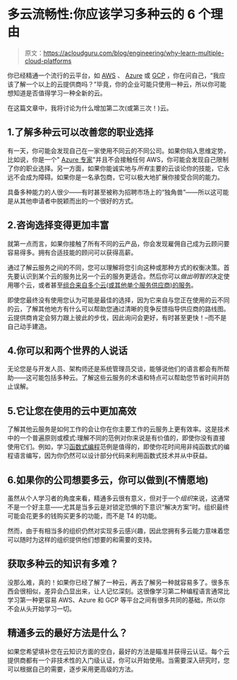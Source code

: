 # 多云流畅性:你应该学习多种云的 6 个理由

> 原文：<https://acloudguru.com/blog/engineering/why-learn-multiple-cloud-platforms>

你已经精通一个流行的云平台，如 [AWS](https://acloudguru.com/blog/engineering/what-is-amazon-web-services-aws) 、 [Azure](https://acloudguru.com/videos/acg-fundamentals/what-is-microsoft-azure) 或 [GCP](https://acloudguru.com/blog/engineering/what-is-google-cloud-platform-gcp) ，你在问自己，“我应该了解一个以上的云提供商吗？”毕竟，你的企业可能只使用一种云，所以你可能想知道是否值得学习一种全新的云。

在这篇文章中，我将讨论为什么增加第二次(或第三次！)云。

## 1.了解多种云可以改善您的职业选择

有一天，你可能会发现自己在一家使用不同云的不同公司。如果你陷入思维定势，比如说，你是一个" [Azure 专家](https://acloudguru.com/blog/engineering/which-azure-certification-is-right-for-me)"并且不会接触任何 AWS，你可能会发现自己限制了你的职业选择。另一方面，如果你能诚实地与*所有*主要的云谈论你的技能，它永远不会成为障碍。如果你是一名承包商，它可以极大地扩展你接受合同的能力。

具备多种能力的人很少——有时甚至被称为招聘市场上的“独角兽”——所以这可能是从其他申请者中脱颖而出的一个很好的方式。

## 2.咨询选择变得更加丰富

就第一点而言，如果你接触了所有不同的云产品，你会发现雇佣自己成为云顾问要容易得多。拥有合适技能的顾问可以获得高薪。

通过了解云服务之间的不同，您可以理解将您引向这种或那种方式的权衡决策。首先要认识到某个云的服务比另一个云的服务更适合。然后你可以*做出明智的*决定使用哪个云，或者甚至[组合来自多个云(或其他单个服务供应商)的服务](https://acloudguru.com/videos/cloud-provider-comparisons)。

即使您最终没有使用您认为可能是最佳的选择，因为它来自与您正在使用的云不同的云，了解其他地方有什么可以帮助您通过清晰的竞争反馈指导供应商的路线图。云提供商肯定会努力跟上彼此的步伐，因此询问会更好，有时甚至更快！–而不是自己动手建造。

## 4.你可以和两个世界的人说话

无论您是与开发人员、架构师还是系统管理员交谈，能够说他们的语言都会有所帮助——这可能包括多种云。了解这些云服务的术语和特点可以帮助您节省时间并防止误解。

## 5.它让您在使用的云中更加高效

了解其他云服务是如何工作的会让你在你主要工作的云服务上更有效率。这是技术中的一个普遍原则或模式:理解不同的范例对你来说是有价值的，即使你没有直接使用它们。例如，学习[函数式编程](https://en.wikipedia.org/wiki/Functional_programming)范例是值得的，即使你花时间用非纯函数式的编程语言编写，因为你仍然可以设计部分代码来利用函数式技术并从中获益。

## 6.如果你的公司想要多云，你可以做到(不情愿地)

虽然从个人学习者的角度来看，精通多云很有意义，但对于一个*组织*来说，这通常不是一个好主意——尤其是当多云是对锁定恐惧的下意识“解决方案”时。组织最终可能会花更多的钱购买更多的功能，而不是 T4 的功能。

然而，由于有相当多的组织仍然对实现多云感兴趣，因此您拥有多云能力意味着您可以随时为这样的组织提供他们想要的和需要的支持。

## 获取多种云的知识有多难？

没那么难，真的！如果你已经了解了一种云，再去了解另一种就容易多了。很多东西会很相似，差异会凸显出来，让人记忆深刻。这很像学习第二种编程语言通常比学习第一种更容易 AWS、Azure 和 GCP 等平台之间有很多共同的基础，所以你不会从头开始学习一切。

## 精通多云的最好方法是什么？

如果您希望填补您在云知识方面的空白，最好的方法是瞄准并获得云认证。每个云提供商都有一个非技术性的入门级认证，你可以开始使用。当需要深入研究时，您可以根据自己的需要，逐步采用更高级的方法。